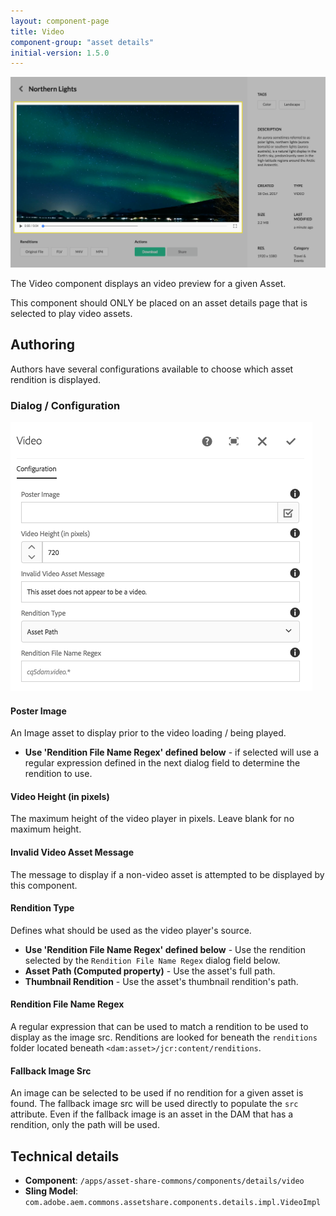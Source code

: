 ```yaml
---
layout: component-page
title: Video
component-group: "asset details"
initial-version: 1.5.0
---
```


![Video component - Center](./images/main.png)

The Video component displays an video preview for a given Asset.

This component should ONLY be placed on an asset details page that is selected to play  video assets.

## Authoring

Authors have several configurations available to choose which asset rendition is displayed.

### Dialog / Configuration

![Video dialog](./images/dialog.png)

#### Poster Image

An Image asset to display prior to the video loading / being played.

* **Use 'Rendition File Name Regex' defined below** - if selected will use a regular expression defined in the next dialog field to determine the rendition to use.

#### Video Height (in pixels)

The maximum height of the video player in pixels. Leave blank for no maximum height.

#### Invalid Video Asset Message

The message to display if a non-video asset is attempted to be displayed by this component.

#### Rendition Type

Defines what should be used as the video player's source.

* **Use 'Rendition File Name Regex' defined below** - Use the rendition selected by the `Rendition File Name Regex` dialog field below.
* **Asset Path (Computed property)** - Use the asset's full path. 
* **Thumbnail Rendition** - Use the asset's thumbnail rendition's path.


#### Rendition File Name Regex

A regular expression that can be used to match a rendition to be used to display as the image src. Renditions are looked for beneath the `renditions` folder located beneath `<dam:asset>/jcr:content/renditions`.

#### Fallback Image Src

An image can be selected to be used if no rendition for a given asset is found. The fallback image src will be used directly to populate the `src` attribute. Even if the fallback image is an asset in the DAM that has a rendition, only the path will be used.

## Technical details

* **Component**: `/apps/asset-share-commons/components/details/video`
* **Sling Model**: `com.adobe.aem.commons.assetshare.components.details.impl.VideoImpl`

